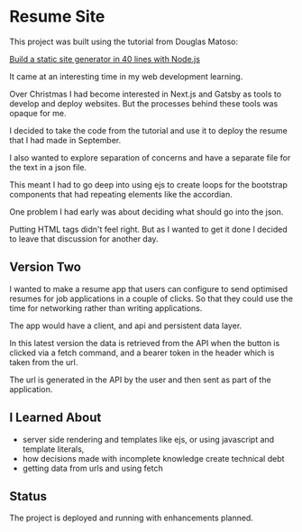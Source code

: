 # Resume Site

This project was built using the tutorial from Douglas Matoso:

[Build a static site generator in 40 lines with Node.js](https://www.webdevdrops.com/build-static-site-generator-nodejs-8969ebe34b22/)

It came at an interesting time in my web development learning.

Over Christmas I had become interested in Next.js and Gatsby as tools 
to develop and deploy websites. But the processes behind these tools 
was opaque for me. 

I decided to take the code from the tutorial and use it to deploy 
the resume that I had made in September.

I also wanted to explore separation of concerns and have a separate 
file for the text in a json file.  

This meant I had to go deep into using ejs to create loops for the 
bootstrap components that had repeating elements like the accordian.

One problem I had early was about deciding what should go into the json.

Putting HTML tags didn't feel right. But as I wanted to get it done I 
decided to leave that discussion for another day.

## Version Two

I wanted to make a resume app that users can configure to send optimised 
resumes for job applications in a couple of clicks. So that they could 
use the time for networking rather than writing applications.

The app would have a client, and api and persistent data layer.

In this latest version the data is retrieved from the API when the button 
is clicked via a fetch command, and a bearer token in the header 
which is taken from the url.

The url is generated in the API by the user and then sent as part of the 
application.

## I Learned About

- server side rendering and templates like ejs, or using javascript and
template literals,
- how decisions made with incomplete knowledge create technical debt
- getting data from urls and using fetch

## Status

The project is deployed and running with enhancements planned.  





